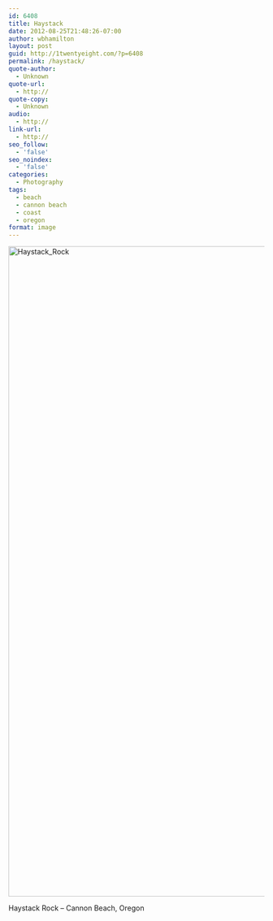 ```yaml
---
id: 6408
title: Haystack
date: 2012-08-25T21:48:26-07:00
author: wbhamilton
layout: post
guid: http://1twentyeight.com/?p=6408
permalink: /haystack/
quote-author:
  - Unknown
quote-url:
  - http://
quote-copy:
  - Unknown
audio:
  - http://
link-url:
  - http://
seo_follow:
  - 'false'
seo_noindex:
  - 'false'
categories:
  - Photography
tags:
  - beach
  - cannon beach
  - coast
  - oregon
format: image
---
```

<img class="alignleft size-full wp-image-6409 big_img" alt="Haystack_Rock" src="http://1twentyeight.com/wp-content/uploads/2012/08/DSC_0286.jpg" width="1713" height="1280" srcset="http://1twentyeight.com/wp-content/uploads/2012/08/DSC_0286.jpg 1713w, http://1twentyeight.com/wp-content/uploads/2012/08/DSC_0286-300x224.jpg 300w, http://1twentyeight.com/wp-content/uploads/2012/08/DSC_0286-1024x765.jpg 1024w" sizes="(max-width: 1713px) 100vw, 1713px" />

Haystack Rock – Cannon Beach, Oregon